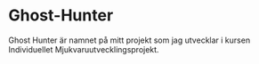 Ghost-Hunter
============

Ghost Hunter är namnet på mitt projekt som jag utvecklar i kursen Individuellet Mjukvaruutvecklingsprojekt.

